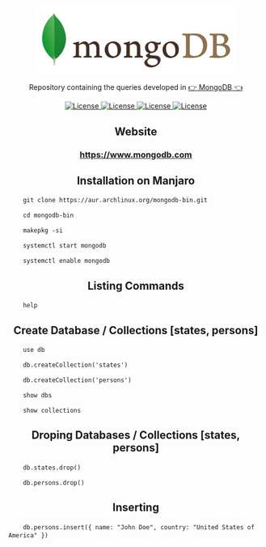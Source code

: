 <p align="center"><img src="Mongodb.png" width="400"></p>

<p align="center">Repository containing the queries developed in <a href="https://www.mongodb.com">👉 MongoDB 👈</a></p>

<p align="center">
    <a href="https://opensource.org/licenses/MIT">
        <img alt="License" src="https://img.shields.io/badge/License-MIT-yellow.svg">
    </a>
    <a href="#">
        <img alt="License" src="https://img.shields.io/github/languages/count/MagicalStrangeQuark/MongoDB">
    </a>
    <a href="#">
        <img alt="License" src="https://img.shields.io/github/last-commit/MagicalStrangeQuark/MongoDB">
    </a>
    <a href="#">
        <img alt="License" src="https://img.shields.io/github/followers/MagicalStrangeQuark?style=social">
    </a>
</p>

<h2 align="center">Website</h2>

<h3 align="center">
    <a href="https://www.mongodb.com">https://www.mongodb.com</a>
</h3>

<h2 align="center">Installation on Manjaro</h2>

```
    git clone https://aur.archlinux.org/mongodb-bin.git
```

```
    cd mongodb-bin
```

```
    makepkg -si
```

```
    systemctl start mongodb
```

```
    systemctl enable mongodb
```

<h2 align="center">Listing Commands</h2>

```
    help
```

<h2 align="center">Create Database / Collections [states, persons]</h2>

```
    use db
```

```
    db.createCollection('states')
```

```
    db.createCollection('persons')
```

```
    show dbs
```

```
    show collections
```

<h2 align="center">Droping Databases / Collections [states, persons]</h2>

```
    db.states.drop()
```

```
    db.persons.drop()
```

<h2 align="center">Inserting</h2>

```
    db.persons.insert({ name: "John Doe", country: "United States of America" })
```